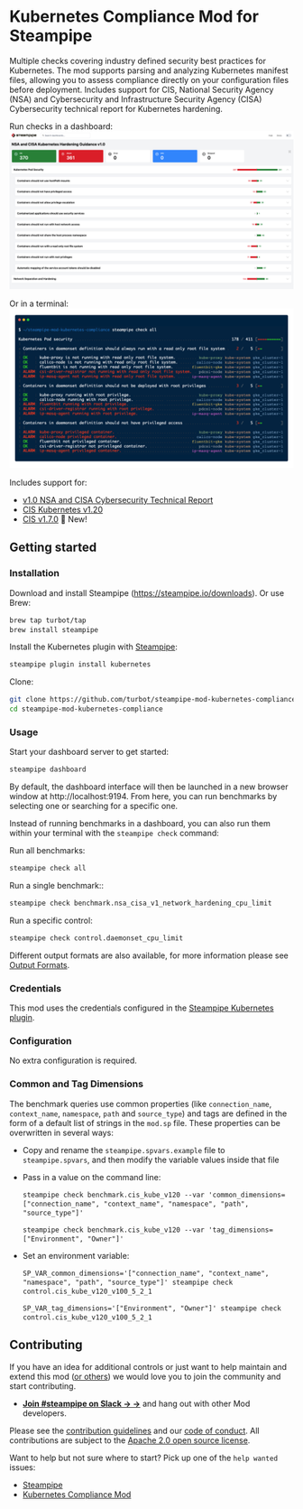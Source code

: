 # Kubernetes Compliance Mod for Steampipe

Multiple checks covering industry defined security best practices for Kubernetes. The mod supports parsing and analyzing Kubernetes manifest files, allowing you to assess compliance directly on your configuration files before deployment. Includes support for CIS, National Security Agency (NSA) and Cybersecurity and Infrastructure Security Agency (CISA) Cybersecurity technical report for Kubernetes hardening.

Run checks in a dashboard:
![image](https://raw.githubusercontent.com/turbot/steampipe-mod-kubernetes-compliance/main/docs/kubernetes_nsa_csa_v1.png)

Or in a terminal:
![image](https://raw.githubusercontent.com/turbot/steampipe-mod-kubernetes-compliance/main/docs/kubernetes-compliance-mod-console-output.png)

Includes support for:

* [v1.0 NSA and CISA Cybersecurity Technical Report](https://media.defense.gov/2021/Aug/03/2002820425/-1/-1/1/CTR_KUBERNETES%20HARDENING%20GUIDANCE.PDF)
* [CIS Kubernetes v1.20](https://hub.steampipe.io/mods/turbot/kubernetes_compliance/controls/benchmark.cis_kube_v120)
* [CIS v1.7.0](https://hub.steampipe.io/mods/turbot/kubernetes_compliance/controls/benchmark.cis_v170) 🚀 New!

## Getting started

### Installation

Download and install Steampipe (https://steampipe.io/downloads). Or use Brew:

```sh
brew tap turbot/tap
brew install steampipe
```

Install the Kubernetes plugin with [Steampipe](https://steampipe.io):

```sh
steampipe plugin install kubernetes
```

Clone:

```sh
git clone https://github.com/turbot/steampipe-mod-kubernetes-compliance.git
cd steampipe-mod-kubernetes-compliance
```

### Usage

Start your dashboard server to get started:

```sh
steampipe dashboard
```

By default, the dashboard interface will then be launched in a new browser
window at http://localhost:9194. From here, you can run benchmarks by
selecting one or searching for a specific one.

Instead of running benchmarks in a dashboard, you can also run them within your
terminal with the `steampipe check` command:

Run all benchmarks:

```sh
steampipe check all
```

Run a single benchmark::

```sh
steampipe check benchmark.nsa_cisa_v1_network_hardening_cpu_limit
```

Run a specific control:

```sh
steampipe check control.daemonset_cpu_limit
```

Different output formats are also available, for more information please see
[Output Formats](https://steampipe.io/docs/reference/cli/check#output-formats).

### Credentials

This mod uses the credentials configured in the [Steampipe Kubernetes plugin](https://hub.steampipe.io/plugins/turbot/kubernetes).

### Configuration

No extra configuration is required.

### Common and Tag Dimensions

The benchmark queries use common properties (like `connection_name`, `context_name`, `namespace`, `path` and `source_type`) and tags are defined in the form of a default list of strings in the `mod.sp` file. These properties can be overwritten in several ways:

- Copy and rename the `steampipe.spvars.example` file to `steampipe.spvars`, and then modify the variable values inside that file

- Pass in a value on the command line:

  ```shell
  steampipe check benchmark.cis_kube_v120 --var 'common_dimensions=["connection_name", "context_name", "namespace", "path", "source_type"]'
  ```

  ```shell
  steampipe check benchmark.cis_kube_v120 --var 'tag_dimensions=["Environment", "Owner"]'
  ```

- Set an environment variable:

  ```shell
  SP_VAR_common_dimensions='["connection_name", "context_name", "namespace", "path", "source_type"]' steampipe check control.cis_kube_v120_v100_5_2_1
  ```

  ```shell
  SP_VAR_tag_dimensions='["Environment", "Owner"]' steampipe check control.cis_kube_v120_v100_5_2_1
  ```

## Contributing

If you have an idea for additional controls or just want to help maintain and extend this mod ([or others](https://github.com/topics/steampipe-mod)) we would love you to join the community and start contributing.

- **[Join #steampipe on Slack → →](https://turbot.com/community/join)** and hang out with other Mod developers.

Please see the [contribution guidelines](https://github.com/turbot/steampipe/blob/main/CONTRIBUTING.md) and our [code of conduct](https://github.com/turbot/steampipe/blob/main/CODE_OF_CONDUCT.md). All contributions are subject to the [Apache 2.0 open source license](https://github.com/turbot/steampipe-mod-kubernetes-compliance/blob/main/LICENSE).

Want to help but not sure where to start? Pick up one of the `help wanted` issues:

- [Steampipe](https://github.com/turbot/steampipe/labels/help%20wanted)
- [Kubernetes Compliance Mod](https://github.com/turbot/steampipe-mod-kubernetes-compliance/labels/help%20wanted)
